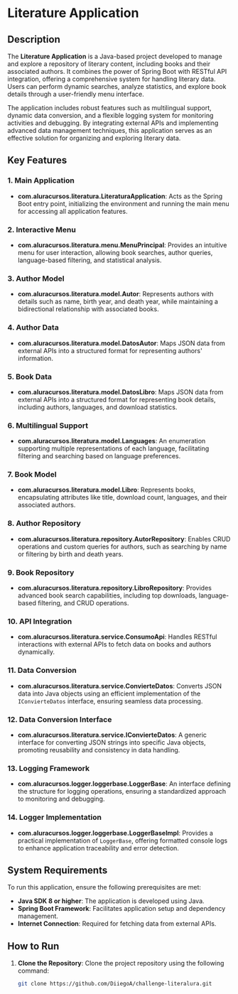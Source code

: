 # Literature Application

## Description
The **Literature Application** is a Java-based project developed to manage and explore a repository of literary content, including books and their associated authors. It combines the power of Spring Boot with RESTful API integration, offering a comprehensive system for handling literary data. Users can perform dynamic searches, analyze statistics, and explore book details through a user-friendly menu interface.

The application includes robust features such as multilingual support, dynamic data conversion, and a flexible logging system for monitoring activities and debugging. By integrating external APIs and implementing advanced data management techniques, this application serves as an effective solution for organizing and exploring literary data.

## Key Features

### 1. Main Application
- **com.aluracursos.literatura.LiteraturaApplication**: Acts as the Spring Boot entry point, initializing the environment and running the main menu for accessing all application features.

### 2. Interactive Menu
- **com.aluracursos.literatura.menu.MenuPrincipal**: Provides an intuitive menu for user interaction, allowing book searches, author queries, language-based filtering, and statistical analysis.

### 3. Author Model
- **com.aluracursos.literatura.model.Autor**: Represents authors with details such as name, birth year, and death year, while maintaining a bidirectional relationship with associated books.

### 4. Author Data
- **com.aluracursos.literatura.model.DatosAutor**: Maps JSON data from external APIs into a structured format for representing authors' information.

### 5. Book Data
- **com.aluracursos.literatura.model.DatosLibro**: Maps JSON data from external APIs into a structured format for representing book details, including authors, languages, and download statistics.

### 6. Multilingual Support
- **com.aluracursos.literatura.model.Languages**: An enumeration supporting multiple representations of each language, facilitating filtering and searching based on language preferences.

### 7. Book Model
- **com.aluracursos.literatura.model.Libro**: Represents books, encapsulating attributes like title, download count, languages, and their associated authors.

### 8. Author Repository
- **com.aluracursos.literatura.repository.AutorRepository**: Enables CRUD operations and custom queries for authors, such as searching by name or filtering by birth and death years.

### 9. Book Repository
- **com.aluracursos.literatura.repository.LibroRepository**: Provides advanced book search capabilities, including top downloads, language-based filtering, and CRUD operations.

### 10. API Integration
- **com.aluracursos.literatura.service.ConsumoApi**: Handles RESTful interactions with external APIs to fetch data on books and authors dynamically.

### 11. Data Conversion
- **com.aluracursos.literatura.service.ConvierteDatos**: Converts JSON data into Java objects using an efficient implementation of the `IConvierteDatos` interface, ensuring seamless data processing.

### 12. Data Conversion Interface
- **com.aluracursos.literatura.service.IConvierteDatos**: A generic interface for converting JSON strings into specific Java objects, promoting reusability and consistency in data handling.

### 13. Logging Framework
- **com.aluracursos.logger.loggerbase.LoggerBase**: An interface defining the structure for logging operations, ensuring a standardized approach to monitoring and debugging.

### 14. Logger Implementation
- **com.aluracursos.logger.loggerbase.LoggerBaseImpl**: Provides a practical implementation of `LoggerBase`, offering formatted console logs to enhance application traceability and error detection.

## System Requirements
To run this application, ensure the following prerequisites are met:
- **Java SDK 8 or higher**: The application is developed using Java.
- **Spring Boot Framework**: Facilitates application setup and dependency management.
- **Internet Connection**: Required for fetching data from external APIs.

## How to Run
1. **Clone the Repository**: Clone the project repository using the following command:
   ```bash
   git clone https://github.com/DiiegoA/challenge-literalura.git
